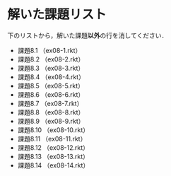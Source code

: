 # 解いた課題リスト

下のリストから，解いた課題**以外**の行を消してください．

* 課題8.1 （ex08-1.rkt）
* 課題8.2 （ex08-2.rkt）
* 課題8.3 （ex08-3.rkt）
* 課題8.4 （ex08-4.rkt）
* 課題8.5 （ex08-5.rkt）
* 課題8.6 （ex08-6.rkt）
* 課題8.7 （ex08-7.rkt）
* 課題8.8 （ex08-8.rkt）
* 課題8.9 （ex08-9.rkt）
* 課題8.10 （ex08-10.rkt）
* 課題8.11 （ex08-11.rkt）
* 課題8.12 （ex08-12.rkt）
* 課題8.13 （ex08-13.rkt）
* 課題8.14 （ex08-14.rkt）
